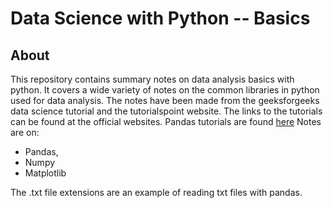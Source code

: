 # Data Science with Python -- Basics
## About
This repository contains summary notes on data analysis basics with python. It covers a wide variety of notes on the common libraries in python used for data analysis. The notes have been made from the geeksforgeeks data science tutorial and the tutorialspoint website. The links to the tutorials can be found at the official websites. Pandas tutorials are found <a href = "https://www.geeksforgeeks.org/pandas-tutorial/" target = "_blank">here</a>
Notes are on:
* Pandas, 
* Numpy
* Matplotlib

The .txt file extensions are an example of reading txt files with pandas.
